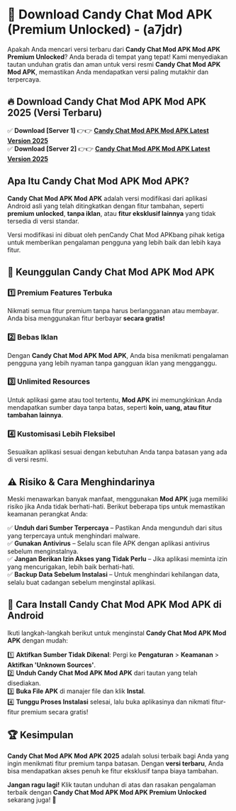 

# 🎯 Download Candy Chat Mod APK (Premium Unlocked) -  (a7jdr) 

Apakah Anda mencari versi terbaru dari **Candy Chat Mod APK Mod APK Premium Unlocked**? Anda berada di tempat yang tepat! Kami menyediakan tautan unduhan gratis dan aman untuk versi resmi **Candy Chat Mod APK Mod APK**, memastikan Anda mendapatkan versi paling mutakhir dan terpercaya.

## 🔥 Download Candy Chat Mod APK Mod APK 2025 (Versi Terbaru)

✅ **Download [Server 1]** 👉👉 [**Candy Chat Mod APK Mod APK Latest Version 2025**](https://apkcomod.com?title=Candy_Chat_Mod_APK)  
✅ **Download [Server 2]** 👉👉 [**Candy Chat Mod APK Mod APK Latest Version 2025**](https://apkcomod.com?title=Candy_Chat_Mod_APK)  

## Apa Itu Candy Chat Mod APK Mod APK?

**Candy Chat Mod APK Mod APK** adalah versi modifikasi dari aplikasi Android asli yang telah ditingkatkan dengan fitur tambahan, seperti **premium unlocked**, **tanpa iklan**, atau **fitur eksklusif lainnya** yang tidak tersedia di versi standar.

Versi modifikasi ini dibuat oleh penCandy Chat Mod APKbang pihak ketiga untuk memberikan pengalaman pengguna yang lebih baik dan lebih kaya fitur.

## 🎯 Keunggulan Candy Chat Mod APK Mod APK

### 1️⃣ Premium Features Terbuka
Nikmati semua fitur premium tanpa harus berlangganan atau membayar. Anda bisa menggunakan fitur berbayar **secara gratis!**

### 2️⃣ Bebas Iklan
Dengan **Candy Chat Mod APK Mod APK**, Anda bisa menikmati pengalaman pengguna yang lebih nyaman tanpa gangguan iklan yang mengganggu.

### 3️⃣ Unlimited Resources
Untuk aplikasi game atau tool tertentu, **Mod APK** ini memungkinkan Anda mendapatkan sumber daya tanpa batas, seperti **koin, uang, atau fitur tambahan lainnya**.

### 4️⃣ Kustomisasi Lebih Fleksibel
Sesuaikan aplikasi sesuai dengan kebutuhan Anda tanpa batasan yang ada di versi resmi.

## ⚠️ Risiko & Cara Menghindarinya

Meski menawarkan banyak manfaat, menggunakan **Mod APK** juga memiliki risiko jika Anda tidak berhati-hati. Berikut beberapa tips untuk memastikan keamanan perangkat Anda:

✅ **Unduh dari Sumber Terpercaya** – Pastikan Anda mengunduh dari situs yang terpercaya untuk menghindari malware.  
✅ **Gunakan Antivirus** – Selalu scan file APK dengan aplikasi antivirus sebelum menginstalnya.  
✅ **Jangan Berikan Izin Akses yang Tidak Perlu** – Jika aplikasi meminta izin yang mencurigakan, lebih baik berhati-hati.  
✅ **Backup Data Sebelum Instalasi** – Untuk menghindari kehilangan data, selalu buat cadangan sebelum menginstal aplikasi.

## 📌 Cara Install Candy Chat Mod APK Mod APK di Android

Ikuti langkah-langkah berikut untuk menginstal **Candy Chat Mod APK Mod APK** dengan mudah:

1️⃣ **Aktifkan Sumber Tidak Dikenal**: Pergi ke **Pengaturan** > **Keamanan** > **Aktifkan 'Unknown Sources'**.  
2️⃣ **Unduh Candy Chat Mod APK Mod APK** dari tautan yang telah disediakan.  
3️⃣ **Buka File APK** di manajer file dan klik **Instal**.  
4️⃣ **Tunggu Proses Instalasi** selesai, lalu buka aplikasinya dan nikmati fitur-fitur premium secara gratis!

## 🏆 Kesimpulan

**Candy Chat Mod APK Mod APK 2025** adalah solusi terbaik bagi Anda yang ingin menikmati fitur premium tanpa batasan. Dengan **versi terbaru**, Anda bisa mendapatkan akses penuh ke fitur eksklusif tanpa biaya tambahan.

**Jangan ragu lagi!** Klik tautan unduhan di atas dan rasakan pengalaman terbaik dengan **Candy Chat Mod APK Mod APK Premium Unlocked** sekarang juga! 🚀

